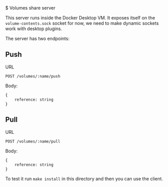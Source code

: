 $ Volumes share server

This server runs inside the Docker Desktop VM. It exposes itself on the
`volume-contents.sock` socket for now, we need to make dynamic sockets work with
desktop plugins.

The server has two endpoints:

## Push

URL

```
POST /volumes/:name/push
```

Body:

```
{
    reference: string
}
```

## Pull

URL

```
POST /volumes/:name/pull
```

Body:

```
{
    reference: string
}
```

To test it run `make install` in this directory and then you can use the client.
